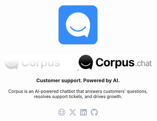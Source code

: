 <p align="center">
    <a href="https://corpus.chat"><img width="128" src="/img/icon.png" alt="Corpus Icon"></a>
</p>

<p align="center"><br>
    <a href="https://corpus.chat#gh-dark-mode-only" target="_blank">
        <img width="240" src="/img/logo-on-dark.png" alt="Corpus Logo">
    </a>
    <a href="https://corpus.chat#gh-light-mode-only" target="_blank">
        <img width="240" src="/img/logo-on-light.png" alt="Corpus Logo">
    </a>
</p>

<h3 font-size="28px" align="center">Customer support. Powered by AI.</h3>

<p align="center">Corpus is an AI-powered chatbot that answers customers’ questions,<br>resolves support tickets, and drives growth.</h3>

<p align="center"><br>
  <a href="https://corpus.chat"><img height="25" src="/img/social/website.svg" alt="Website"></a>
  &nbsp;
  <a href="https://twitter.com/corpuschathq"><img height="25" src="/img/social/x.svg" alt="X/Twitter"></a>
  &nbsp;
  <a href="https://www.linkedin.com/company/corpuschat/"><img height="25" src="/img/social/linkedin.svg" alt="LinkedIn"></a>
  &nbsp;
  <a href="https://github.com/corpuschat"><img height="25" src="/img/social/github.svg" alt="Github"></a>
</p>
